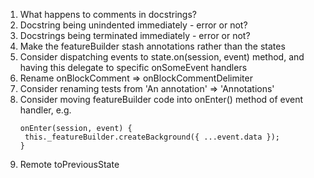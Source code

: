 1. What happens to comments in docstrings?
1. Docstring being unindented immediately - error or not?
1. Docstrings being terminated immediately - error or not?
1. Make the featureBuilder stash annotations rather than the states
1. Consider dispatching events to state.on(session, event) method, and having this delegate to specific onSomeEvent handlers
1. Rename onBlockComment => onBlockCommentDelimiter
1. Consider renaming tests from 'An annotation' => 'Annotations'
1. Consider moving featureBuilder code into onEnter() method of event handler, e.g.
   ```
   onEnter(session, event) {
    this._featureBuilder.createBackground({ ...event.data });
   }
   ```
1. Remote toPreviousState
